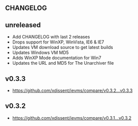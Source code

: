 CHANGELOG
---

## unreleased

* Add CHANGELOG with last 2 releases
* Drops support for WinXP, WinVista, IE6 & IE7
* Updates VM download source to get latest builds
* Updates Windows VM MD5
* Adds WinXP Mode documentation for Win7
* Updates the URL and MD5 for The Unarchiver file

## v0.3.3

* https://github.com/xdissent/ievms/compare/v0.3.2...v0.3.3

## v0.3.2

* https://github.com/xdissent/ievms/compare/v0.3.1...v0.3.2
